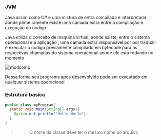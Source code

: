 ### JVM

Java assim como C# e uma mistura de entra compilada e interpretada aonde primeiramente existe uma camada extra entre a compilação e execução do codigo

Java utiliza o conceito de maquina virtual, aonde existe, entre o sistema operacional e a aplicação , uma camada extra responsavel por por traduzir e executar o codigo previamente compilado em bytecode  para as respectivas chamadas do sistema operacional aonde ele esta rodando  no momento 

![modcomp](https://github.com/carloskauan/Notes/assets/89313841/270da8b3-877b-42fb-adc0-34cb01a5ca05)


Dessa forma seu programa apos desenvolvido pode ser executado em qualquer sistema operacional

### Estrutura basica

~~~java
public class myProgram{
  static void main(String[] args){
    System.out.println("Hello World");
  }
}
~~~

>> O nome da classe deve ter o mesmo nome do arquivo
